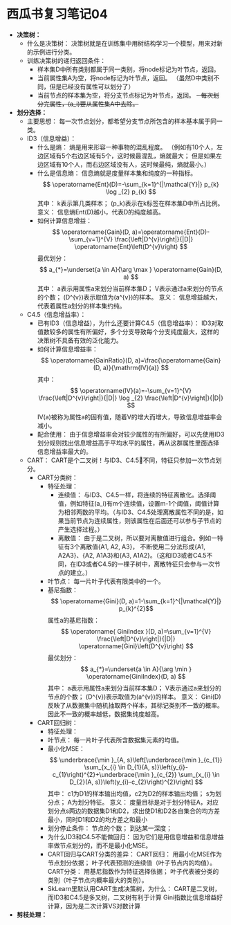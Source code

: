 # 西瓜书复习笔记04
- **决策树：**
    - 什么是决策树：
        决策树就是在训练集中用树结构学习一个模型，用来对新的示例进行分类。
    - 训练决策树的递归返回条件：
        - 样本集D中所有类别都属于同一类别，将node标记为叶节点，返回。
        - 当前属性集A为空，将node标记为叶节点，返回。
        （虽然D中类别不同，但是已经没有属性可以划分了）
        - 当前节点的样本集为空，将分支节点标记为叶节点，返回。
    ~~- 每次划分完属性，\(a_i\)要从属性集A中去除。~~
- **划分选择：**
    - 主要思想：
        每一次节点划分，都希望分支节点所包含的样本基本属于同一类。
    - ID3（信息增益）：
        - 什么是熵：
            熵是用来形容一种事物的混乱程度。
            （例如有10个人，左边区域有5个右边区域有5个，这时候最混乱，熵就最大；
            但是如果左边区域有10个人，而右边区域没有人，这时候最纯，熵就最小。）
        - 什么是信息熵：
            信息熵就是度量样本集和纯度的一种指标。
                $$ \operatorname{Ent}(D)=-\sum_{k=1}^{|\mathcal{Y}|} p_{k} \log _{2} p_{k} $$
            其中：
                k表示第几类样本；
                \(p_k\)表示在k标签在样本集D中所占比例。
            意义：
                信息熵Ent(D)越小，代表D的纯度越高。
        - 如何计算信息增益：
                $$ \operatorname{Gain}(D, a)=\operatorname{Ent}(D)-\sum_{v=1}^{V} \frac{\left|D^{v}\right|}{|D|} \operatorname{Ent}\left(D^{v}\right) $$
            最优划分：
                $$ a_{*}=\underset{a \in A}{\arg \max } \operatorname{Gain}(D, a) $$
            其中：
                a表示用属性a来划分当前样本集D；
                V表示通过a来划分的节点的个数；
                \(D^{v}\)表示取值为\(a^{v}\)的样本。
            意义：
                信息增益越大，代表着属性a划分的样本集约纯。
    - C4.5（信息增益率）：
        - 已有ID3（信息增益），为什么还要计算C4.5（信息增益率）：
            ID3对取值数较多的属性有所偏好，多个分支导致每个分支纯度最大，这样的决策树不具备有效的泛化能力。
        - 如何计算信息增益率：
                $$ \operatorname{GainRatio}(D, a)=\frac{\operatorname{Gain}(D, a)}{\mathrm{IV}(a)} $$
            其中：
                $$ \operatorname{IV}(a)=-\sum_{v=1}^{V} \frac{\left|D^{v}\right|}{|D|} \log _{2} \frac{\left|D^{v}\right|}{|D|} $$
                IV(a)被称为属性a的固有值，随着V的增大而增大，导致信息增益率会减小。
        - 配合使用：
            由于信息增益率会对较少属性的有所偏好，可以先使用ID3划分规则找出信息增益高于平均水平的属性，再从这群属性里面选择信息增益率最大的。
    - CART：
        CART是个二叉树！与ID3、C4.5不同，特征只参加一次节点划分。
        - CART分类树：
            - 特征处理：
                - 连续值：
                    与ID3、C4.5一样，将连续的特征离散化。选择阈值，例如特征\(a_i\)有m个连续值，设置m-1个阈值，阈值计算为相邻两数的平均。（与ID3、C4.5处理离散属性不同的是，如果当前节点为连续属性，则该属性在后面还可以参与子节点的产生选择过程。）
                - 离散值：
                    由于是二叉树，所以要对离散值进行组合。例如一特征有3个离散值{A1, A2, A3}， 不断使用二分法形成{A1, A2A3}、{A2, A1A3}和{A3, A1A2}。（这和ID3或者C4.5不同，在ID3或者C4.5的一棵子树中，离散特征只会参与一次节点的建立。）
            - 叶节点：
                每一片叶子代表有限类中的一个。
            - 基尼指数：
                    $$ \operatorname{Gini}(D, a)=1-\sum_{k=1}^{|\mathcal{Y}|} p_{k}^{2}$$
                属性a的基尼指数：
                    $$ \operatorname{ GiniIndex }(D, a)=\sum_{v=1}^{V} \frac{\left|D^{v}\right|}{|D|} \operatorname{Gini}\left(D^{v}\right) $$
                最优划分：
                    $$ a_{*}=\underset{a \in A}{\arg \min } \operatorname{GiniIndex}(D, a) $$
                其中：
                    a表示用属性a来划分当前样本集D；
                    V表示通过a来划分的节点的个数；
                    \(D^{v}\)表示取值为\(a^{v}\)的样本。
                意义：
                    Gini(D)反映了从数据集中随机抽取两个样本，其标记类别不一致的概率。因此不一致的概率越低，数据集纯度越高。
        - CART回归树：
            - 特征处理：
            - 叶节点：
                每一片叶子代表所含数据集元素的均值。
            - 最小化MSE：
                    $$ \underbrace{\min }_{A, s}\left[\underbrace{\min }_{c_{1}} \sum_{x_{i} \in D_{1}(A, s)}\left(y_{i}-c_{1}\right)^{2}+\underbrace{\min }_{c_{2}} \sum_{x_{i} \in D_{2}(A, s)}\left(y_{i}-c_{2}\right)^{2}\right] $$
                其中：
                    c1为D1的样本输出均值，c2为D2的样本输出均值；
                    s为划分点；
                    A为划分特征。
                意义：
                    度量目标是对于划分特征A，对应划分点s两边的数据集D1和D2，求出使D1和D2各自集合的均方差最小，同时D1和D2的均方差之和最小
            - 划分停止条件：
                节点的个数；
                到达某一深度；
            - 为什么ID3和C4.5不能做回归：
                因为它们是用信息增益和信息增益率做节点划分的，而不是最小化MSE。
            - CART回归与CART分类的差异：
                CART回归：
                    用最小化MSE作为节点划分依据；
                    叶子代表预测的连续值（叶子节点内的均值）。
                CART分类：
                    用基尼指数作为特征选择依据；
                    叶子代表被分类的类别（叶子节点内概率最大的类别）。
            - SkLearn里默认用CART生成决策树，为什么：
                CART是二叉树，而ID3和C4.5是多叉树，二叉树有利于计算
                Gini指数比信息增益好计算，因为是二次计算VS对数计算
- **剪枝处理：**